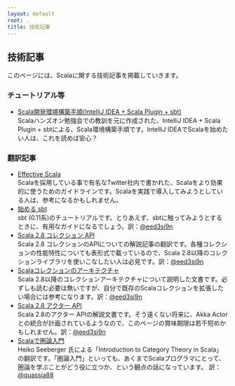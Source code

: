 ```yaml
---
layout: default
root: .
title: 技術記事
---
```


## 技術記事

このページには、Scalaに関する技術記事を掲載していきます。

### チュートリアル等

* [Scala開発環境構築手順(IntelliJ IDEA + Scala Plugin + sbt)](https://github.com/scalajp/scalajp.github.com/wiki/scala-develop-environment)  
Scalaハンズオン勉強会での教訓を元に作成された、IntelliJ IDEA + Scala Plugin + sbtによる、Scala環境構築手順です。IntelliJ IDEAでScalaを始めたい人は、これを読めば安心？

### 翻訳記事

* [Effective Scala](http://scalajp.github.com/effectivescala/index-ja.html)  
Scalaを採用している事で有名なTwitter社内で書かれた、Scalaをより効果的に使うためのガイドラインです。Scalaを実践で導入してみようとしている人は、参考になるかもしれません。
* [始める sbt](http://scalajp.github.com/sbt-getting-started-guide-ja/)  
sbt (0.11系)のチュートリアルです。とりあえず、sbtに触ってみようとするときに、有用なガイドになるでしょう。訳：[@eed3si9n](https://twitter.com/eed3si9n)
* [Scala 2.8 コレクション API](http://docs.scala-lang.org/ja/overviews/collections/introduction.html)  
Scala 2.8 コレクションのAPIについての解説記事の翻訳です。各種コレクションの性能特性についても表形式で載っているので、Scala 2.8以降のコレクションライブラリを使いこなしたい人は必見です。訳：[@eed3si9n](https://twitter.com/eed3si9n)
* [Scalaコレクションのアーキテクチャ](http://scalajp.github.com/scala-collections-impl-doc-ja/)  
Scala 2.8以降のコレクションアーキテクチャについて説明した文書です。必ずしも読む必要は無いですが、自分で既存のScalaコレクションを拡張したい場合には参考になります。訳：[@eed3si9n](https://twitter.com/eed3si9n)
* [Scala 2.8 アクター API](http://scalajp.github.com/scala-actors-doc-ja/)  
Scala 2.8のアクター APIの解説文書です。そう遠くない将来に、Akka Actorとの統合が計画されているようなので、このページの賞味期限は若干短めかもしれません。訳：[@eed3si9n](https://twitter.com/eed3si9n)
* [Scalaで圏論入門](https://github.com/scalajp/introduction-to-category-theory-in-scala-jp/wiki)  
Heiko Seeberger 氏による「Introduction to Category Theory in Scala」の翻訳です。「圏論入門」といっても、あくまでScalaプログラマにとって、圏論を学ぶことがどう役に立つか、という観点の話になっています。
訳：[@quassia88](https://twitter.com/quassia88)
